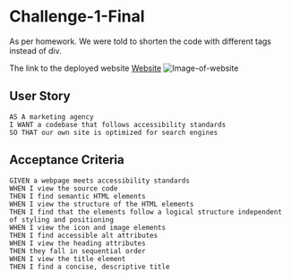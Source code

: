 # Challenge-1-Final
As per homework. We were told to shorten the code with different tags instead of div.

The link to the deployed website 
[Website](https://ianad389.github.io/Challenge-1-Final/)
![Image-of-website](https://user-images.githubusercontent.com/108597043/183540539-26f11261-7ef4-446c-bf3e-8003a73c8d1f.png)

## User Story


```
AS A marketing agency
I WANT a codebase that follows accessibility standards
SO THAT our own site is optimized for search engines
```

## Acceptance Criteria

```
GIVEN a webpage meets accessibility standards
WHEN I view the source code
THEN I find semantic HTML elements
WHEN I view the structure of the HTML elements
THEN I find that the elements follow a logical structure independent of styling and positioning
WHEN I view the icon and image elements
THEN I find accessible alt attributes
WHEN I view the heading attributes
THEN they fall in sequential order
WHEN I view the title element
THEN I find a concise, descriptive title
```
